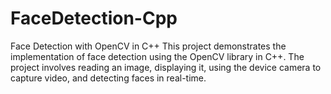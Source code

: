 # FaceDetection-Cpp
Face Detection with OpenCV in C++ This project demonstrates the implementation of face detection using the OpenCV library in C++. The project involves reading an image, displaying it, using the device camera to capture video, and detecting faces in real-time.
